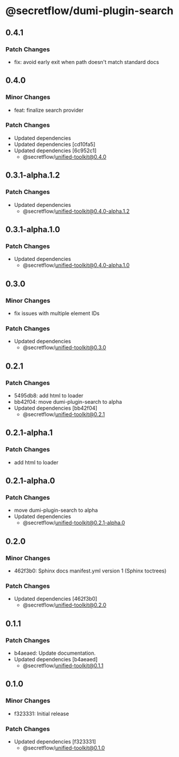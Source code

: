 # @secretflow/dumi-plugin-search

## 0.4.1

### Patch Changes

- fix: avoid early exit when path doesn't match standard docs

## 0.4.0

### Minor Changes

- feat: finalize search provider

### Patch Changes

- Updated dependencies
- Updated dependencies [cd10fa5]
- Updated dependencies [6c952c1]
  - @secretflow/unified-toolkit@0.4.0

## 0.3.1-alpha.1.2

### Patch Changes

- Updated dependencies
  - @secretflow/unified-toolkit@0.4.0-alpha.1.2

## 0.3.1-alpha.1.0

### Patch Changes

- Updated dependencies
  - @secretflow/unified-toolkit@0.4.0-alpha.1.0

## 0.3.0

### Minor Changes

- fix issues with multiple element IDs

### Patch Changes

- Updated dependencies
  - @secretflow/unified-toolkit@0.3.0

## 0.2.1

### Patch Changes

- 5495db8: add html to loader
- bb42f04: move dumi-plugin-search to alpha
- Updated dependencies [bb42f04]
  - @secretflow/unified-toolkit@0.2.1

## 0.2.1-alpha.1

### Patch Changes

- add html to loader

## 0.2.1-alpha.0

### Patch Changes

- move dumi-plugin-search to alpha
- Updated dependencies
  - @secretflow/unified-toolkit@0.2.1-alpha.0

## 0.2.0

### Minor Changes

- 462f3b0: Sphinx docs manifest.yml version 1 (Sphinx toctrees)

### Patch Changes

- Updated dependencies [462f3b0]
  - @secretflow/unified-toolkit@0.2.0

## 0.1.1

### Patch Changes

- b4aeaed: Update documentation.
- Updated dependencies [b4aeaed]
  - @secretflow/unified-toolkit@0.1.1

## 0.1.0

### Minor Changes

- f323331: Initial release

### Patch Changes

- Updated dependencies [f323331]
  - @secretflow/unified-toolkit@0.1.0

